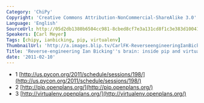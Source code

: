```yaml
---
Category: 'ChiPy'
Copyright: 'Creative Commons Attribution-NonCommercial-ShareAlike 3.0'
Language: 'English'
SourceUrl: http://05d2db1380b6504cc981-8cbed8cf7e3a131cd8f1c3e383d10041.r93.cf2.rackcdn.com/chipy/568_reverse-engineering-ian-bicking-s-brain-inside-pip-and-virtualenv.flv
Speakers: [Carl Meyer]
Tags: [chipy, ianbicking, pip, virtualenv]
ThumbnailUrl: 'http://a.images.blip.tv/CarlFK-ReverseengineeringIanBickingsBrainInsidePipAndVirtualenv225.png'
Title: 'Reverse-engineering Ian Bicking''s brain: inside pip and virtualenv.'
date: '2011-02-10'
---
```

  * 1 [http://us.pycon.org/2011/schedule/sessions/198/](http://us.pycon.org/2011/schedule/sessions/198/)
  * 2 [http://pip.openplans.org/](http://pip.openplans.org/)
  * 3 [http://virtualenv.openplans.org/](http://virtualenv.openplans.org/)
